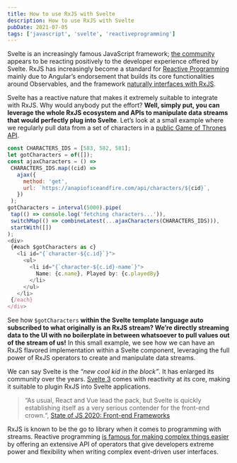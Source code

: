 ```yaml
---
title: How to use RxJS with Svelte
description: How to use RxJS with Svelte
pubDate: 2021-07-05
tags: ['javascript', 'svelte', 'reactiveprogramming']
---
```


Svelte is an increasingly famous JavaScript framework; <a href="https://www.reddit.com/r/javascript/comments/llk8jp/review_of_svelte/" target="_blank" title="Review of Svelte : javascript">the community</a> appears to be reacting positively to the developer experience offered by Svelte. RxJS has increasingly become a standard for <a href="https://danielcaldas.github.io/posts/reactive-programming-fundamentals" target="_blank" title="Fundamentals of Reactive Programming | danielcaldas.github.io">Reactive Programming</a> mainly due to Angular’s endorsement that builds its core functionalities around Observables, and the framework <a href="https://angular.io/guide/http#requesting-non-json-data" target="_blank" title="Angular">naturally interfaces with RxJS</a>.

Svelte has a reactive nature that makes it extremely suitable to integrate with RxJS. Why would anybody put the effort? **Well, simply put, you can leverage the whole RxJS ecosystem and APIs to manipulate data streams that would perfectly plug into Svelte**. Let’s look at a small example where we regularly pull data from a set of characters in a <a href="https://anapioficeandfire.com/" target="_blank" title="An API of Ice And Fire">public Game of Thrones API</a>.

```javascript
const CHARACTERS_IDS = [583, 582, 581];
let gotCharacters = of([]);
const ajaxCharacters = () =>
 CHARACTERS_IDS.map((cid) =>
   ajax({
     method: 'get',
     url: `https://anapioficeandfire.com/api/characters/${cid}`,
   })
 );
gotCharacters = interval(5000).pipe(
 tap(() => console.log('fetching characters...')),
 switchMap(() => combineLatest(...ajaxCharacters(CHARACTERS_IDS))),
 startWith([])
);
<div>
 {#each $gotCharacters as c}
   <li id="{`character-${c.id}`}">
     <ul>
       <li id="{`character-${c.id}-name`}">
         Name: {c.name}, Played by: {c.playedBy}
       </li>
     </ul>
   </li>
 {/each}
</div>
```

See how `$gotCharacters` **within the Svelte template language auto subscribed to what originally is an RxJS stream? We’re directly streaming data to the UI with no boilerplate in between whatsoever to pull values out of the stream of us!** In this small example, we see how we can have an RxJS flavored implementation within a Svelte component, leveraging the full power of RxJS operators to create and manipulate data streams.

We can say Svelte is the _“new cool kid in the block”_. It has enlarged its community over the years. <a href="https://svelte.dev/blog/svelte-3-rethinking-reactivity" target="_blank" title="Svelte 3: Rethinking reactivity">Svelte 3</a> comes with reactivity at its core, making it suitable to plugin RxJS into Svelte applications.

> “As usual, React and Vue lead the pack, but Svelte is quickly establishing itself as a very serious contender for the front-end crown.“, <a href="https://2020.stateofjs.com/en-US/technologies/front-end-frameworks/" target="_blank" title="State of JS 2020: Front-end Frameworks">State of JS 2020: Front-end Frameworks</a>

RxJS is known to be the go to library when it comes to programming with streams. Reactive programming <a href="https://danielcaldas.github.io/posts/reactive-rxjs-pros-cons" target="_blank" title="Reactive Programming: The Good and the Bad | danielcaldas.github.io">is famous for making complex things easier</a> by offering an extensive API of operators that give developers extreme power and flexibility when writing complex event-driven user interfaces.
